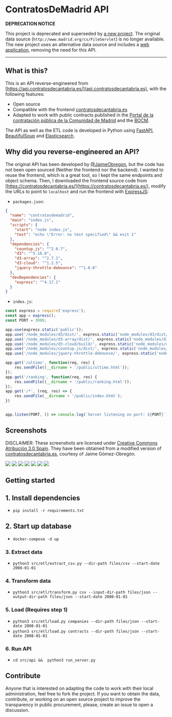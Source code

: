 # ContratosDeMadrid API

**DEPRECATION NOTICE**

This project is deprecated and superseded by [a new project](https://github.com/franloza/contratosdemadrid).
The original data source (`http://www.madrid.org/cs/FileServlet`) is no longer available. The new project uses an alternative data source and includes a [web application](https://franloza.contratosdemadrid.com), removing the need for this API.

---

## What is this?

This is an API reverse-engineered from [https://api.contratosdecantabria.es/](api.contratosdecantabria.es), 
with the following features:
- Open source
- Compatible with the frontend [contratosdecantabria.es](https://contratosdecantabria.es/)
- Adapted to work with public contracts published in the 
  [Portal de la contratación pública de la Comunidad de Madrid](http://www.madrid.org/cs/Satellite?cid=1224915242285&language=es&pagename=PortalContratacion/Page/PCON_buscadorAvanzado) 
  and the [BOCM](http://www.bocm.es/).
  
The API as well as the ETL code is developed in Python using [FastAPI](https://fastapi.tiangolo.com/), 
[BeautifulSoup](https://www.crummy.com/software/BeautifulSoup/bs4/doc/) and [Elasticsearch](https://elasticsearch-py.readthedocs.io/en/v7.12.0/).
  
## Why did you reverse-engineered an API?
The original API has been developed by [@JaimeObregon](https://github.com/JaimeObregon), but the code has not been open 
sourced (Neither the frontend nor the backend). I wanted to reuse the frontend, which is a great tool, so I kept the
same endpoints and object schema. Then, I downloaded the frontend source code from [https://contratosdecantabria.es/](https://contratosdecantabria.es/), modify the URLs to point to 
`localhost` and run the frontend with [ExpressJS](https://expressjs.com/):

- `packages.json`:
```json
{
  "name": "contratosdemadrid",
  "main": "index.js",
  "scripts": {
    "start": "node index.js",
    "test": "echo \"Error: no test specified\" && exit 1"
  },
  "dependencies": {
    "countup.js": "^2.0.7",
    "d3": "^5.16.0",
    "d3-array": "^2.7.1",
    "d3-cloud": "^1.2.5",
    "jquery-throttle-debounce": "^1.0.0"
  },
  "devDependencies": {
    "express": "^4.17.1"
  }
}
```

- `index.js`: 
```js
const express = require('express');
const app = express();
const PORT = 3000;

app.use(express.static('public'));
app.use('/node_modules/d3/dist/', express.static('node_modules/d3/dist/'));
app.use('/node_modules/d3-array/dist/', express.static('node_modules/d3-array/dist/'));
app.use('/node_modules/d3-cloud/build/', express.static('node_modules/d3-cloud/build/'));
app.use('/node_modules/countup.js/dist/', express.static('node_modules/countup.js/dist/'));
app.use('/node_modules/jquery-throttle-debounce/', express.static('node_modules/jquery-throttle-debounce/'));

app.get('/ultimo', function(req, res) {
    res.sendFile((__dirname + '/public/ultimo.html'));
});
app.get('/ranking', function(req, res) {
    res.sendFile((__dirname + '/public/ranking.html'));
});
app.get('/*', (req, res) => {
    res.sendFile(__dirname + '/public/index.html');
})


app.listen(PORT, () => console.log(`Server listening on port: ${PORT}`));
```

## Screenshots

DISCLAIMER: These screenshots are licensed under [Creative Commons Atribución 3.0 Spain](https://creativecommons.org/licenses/by/3.0/es/deed.en).
They have been obtained from a modified version of [contratosdecantabria.es](contratosdecantabria.es), courtesy of Jaime Gómez-Obregón.


![](img/listview.png)
![](img/dialog.png)
![](img/last.png)
![](img/ranking.png)
![](img/logs.png)
![](img/client.png)
![](img/count.png)


## Getting started 

## 1. Install dependencies

- `pip install -r requirements.txt`

## 2. Start up database

- `docker-compose -d up`

### 3. Extract data

- `python3 src/etl/extract_csv.py --dir-path files/csv --start-date 2008-01-01`

### 4. Transform data

- `python3 src/etl/transform.py csv --input-dir-path files/json --output-dir-path files/json --start-date 2008-01-01`

### 5. Load (Requires step 1)

- `python3 src/etl/load.py companies --dir-path files/json --start-date 2008-01-01`
- `python3 src/etl/load.py contracts --dir-path files/json --start-date 2008-01-01`

### 6. Run API

- `cd src/api &&  python3 run_server.py`

## Contribute
Anyone that is interested on adapting the code to work with their local administration, feel free to fork the project.
If you want to obtain the data, contribute, or working on an open source project to 
improve the transparency in public procurement, please, create an issue to open a discussion.
